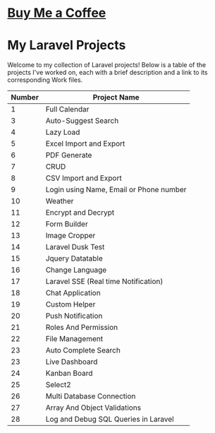 # [Buy Me a Coffee](https://buymeacoffee.com/sadhin555)
# My Laravel Projects

Welcome to my collection of Laravel projects! Below is a table of the projects I've worked on, each with a brief description and a link to its corresponding Work files.

| Number | Project Name                            |
|--------|-----------------------------------------|
| 1      | Full Calendar                           |
| 3      | Auto-Suggest Search                     |
| 4      | Lazy Load                               |
| 5      | Excel Import and Export                 |
| 6      | PDF Generate                            |
| 7      | CRUD                                    |
| 8      | CSV Import and Export                   |
| 9      | Login using Name, Email or Phone number |
| 10     | Weather                                 |
| 11     | Encrypt and Decrypt                     |
| 12     | Form Builder                            |
| 13     | Image Cropper                           |
| 14     | Laravel Dusk Test                       |
| 15     | Jquery Datatable                        |
| 16     | Change Language                         |
| 17     | Laravel SSE (Real time Notification)    |
| 18     | Chat Application                        |
| 19     | Custom Helper                           |
| 20     | Push Notification                       |
| 21     | Roles And Permission                    |
| 22     | File Management                         |
| 23     | Auto Complete Search                    |
| 23     | Live Dashboard                          |
| 24     | Kanban Board                            |
| 25     | Select2                                 |
| 26     | Multi Database Connection               |
| 27     | Array And Object Validations            |
| 28     | Log and Debug SQL Queries in Laravel    |
